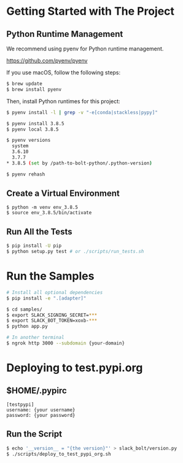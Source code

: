# Getting Started with The Project

## Python Runtime Management

We recommend using pyenv for Python runtime management.

https://github.com/pyenv/pyenv

If you use macOS, follow the following steps:

```bash
$ brew update
$ brew install pyenv
```

Then, install Python runtimes for this project:

```bash
$ pyenv install -l | grep -v "-e[conda|stackless|pypy]"

$ pyenv install 3.8.5
$ pyenv local 3.8.5

$ pyenv versions
  system
  3.6.10
  3.7.7
* 3.8.5 (set by /path-to-bolt-python/.python-version)

$ pyenv rehash
```

## Create a Virtual Environment

```
$ python -m venv env_3.8.5
$ source env_3.8.5/bin/activate
```

## Run All the Tests

```bash
$ pip install -U pip
$ python setup.py test # or ./scripts/run_tests.sh
```

# Run the Samples

```bash
# Install all optional dependencies
$ pip install -e ".[adapter]"

$ cd samples/
$ export SLACK_SIGNING_SECRET=***
$ export SLACK_BOT_TOKEN=xoxb-***
$ python app.py

# In another terminal
$ ngrok http 3000 --subdomain {your-domain}
```

# Deploying to test.pypi.org

## $HOME/.pypirc

```
[testpypi]
username: {your username}
password: {your password}
```

## Run the Script

```bash
$ echo '__version__ = "{the version}"' > slack_bolt/version.py
$ ./scripts/deploy_to_test_pypi_org.sh
```
